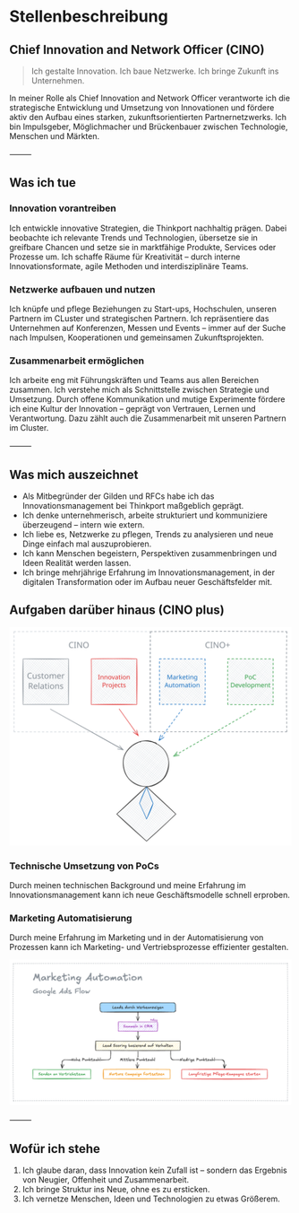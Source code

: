 # Stellenbeschreibung 

## Chief Innovation and Network Officer (CINO) 

> Ich gestalte Innovation. Ich baue Netzwerke. Ich bringe Zukunft ins Unternehmen.

In meiner Rolle als Chief Innovation and Network Officer verantworte ich die 
strategische Entwicklung und Umsetzung von Innovationen und fördere aktiv den 
Aufbau eines starken, zukunftsorientierten Partnernetzwerks. Ich bin Impulsgeber, 
Möglichmacher und Brückenbauer zwischen Technologie, Menschen und Märkten.

⸻

## Was ich tue

### Innovation vorantreiben

Ich entwickle innovative Strategien, die Thinkport nachhaltig prägen. 
Dabei beobachte ich relevante Trends und Technologien, übersetze sie in greifbare 
Chancen und setze sie in marktfähige Produkte, Services oder Prozesse um. 
Ich schaffe Räume für Kreativität – durch interne Innovationsformate, 
agile Methoden und interdisziplinäre Teams.

### Netzwerke aufbauen und nutzen

Ich knüpfe und pflege Beziehungen zu Start-ups, Hochschulen, unseren 
Partnern im CLuster und strategischen Partnern. Ich repräsentiere das 
Unternehmen auf Konferenzen, Messen und Events – immer auf der Suche nach 
Impulsen, Kooperationen und gemeinsamen Zukunftsprojekten.

### Zusammenarbeit ermöglichen

Ich arbeite eng mit Führungskräften und Teams aus allen Bereichen zusammen. Ich 
verstehe mich als Schnittstelle zwischen Strategie und Umsetzung. Durch offene 
Kommunikation und mutige Experimente fördere ich eine Kultur der Innovation – 
geprägt von Vertrauen, Lernen und Verantwortung. Dazu zählt auch die Zusammenarbeit
mit unseren Partnern im Cluster.

⸻

## Was mich auszeichnet

- Als Mitbegründer der Gilden und RFCs habe ich das Innovationsmanagement bei Thinkport 
  maßgeblich geprägt. 
- Ich denke unternehmerisch, arbeite strukturiert und kommuniziere überzeugend – intern wie extern.
- Ich liebe es, Netzwerke zu pflegen, Trends zu analysieren und neue Dinge einfach mal auszuprobieren.
- Ich kann Menschen begeistern, Perspektiven zusammenbringen und Ideen Realität werden lassen.
- Ich bringe mehrjährige Erfahrung im Innovationsmanagement, in der digitalen Transformation oder im Aufbau neuer Geschäftsfelder mit.

## Aufgaben darüber hinaus (CINO plus)

![CINO+](Media/Cino/cino-aufgaben.light.svg)

### Technische Umsetzung von PoCs

Durch meinen technischen Background und meine Erfahrung im Innovationsmanagement
kann ich neue Geschäftsmodelle schnell erproben.

### Marketing Automatisierung

Durch meine Erfahrung im Marketing und in der Automatisierung von Prozessen
kann ich Marketing- und Vertriebsprozesse effizienter gestalten.

![Effiziente Prozesse durch Automatisierung](Media/Cino/cino-automation-feedback.light.png)

⸻

## Wofür ich stehe

1. Ich glaube daran, dass Innovation kein Zufall ist – sondern das Ergebnis von Neugier, Offenheit und Zusammenarbeit.
2. Ich bringe Struktur ins Neue, ohne es zu ersticken.
3. Ich vernetze Menschen, Ideen und Technologien zu etwas Größerem.

